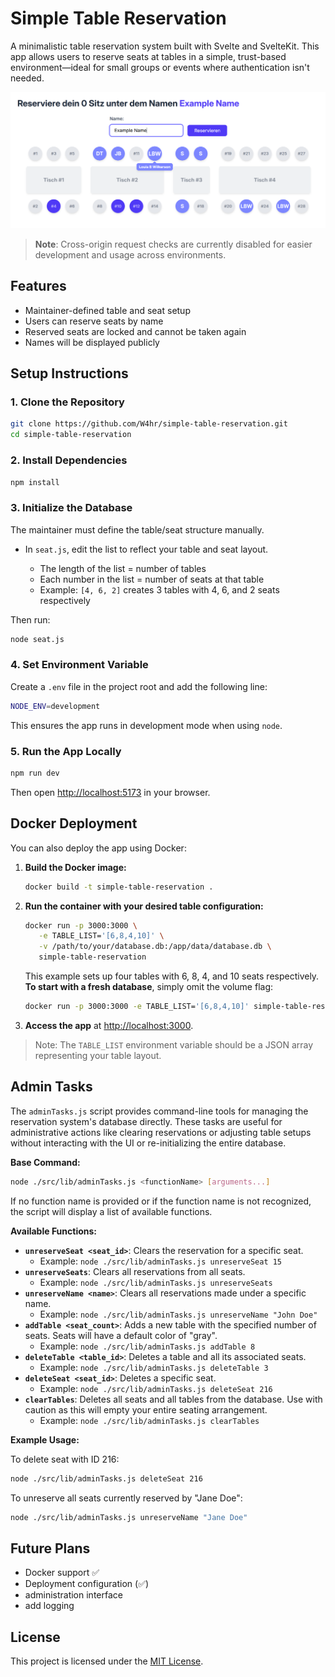 # Simple Table Reservation

A minimalistic table reservation system built with Svelte and SvelteKit. This app allows users to reserve seats at tables in a simple, trust-based environment—ideal for small groups or events where authentication isn't needed.

![Site](./static/screenshots/site.png)

> **Note**: Cross-origin request checks are currently disabled for easier development and usage across environments.

## Features

* Maintainer-defined table and seat setup
* Users can reserve seats by name
* Reserved seats are locked and cannot be taken again
* Names will be displayed publicly

## Setup Instructions

### 1. Clone the Repository

```bash
git clone https://github.com/W4hr/simple-table-reservation.git
cd simple-table-reservation
```

### 2. Install Dependencies

```bash
npm install
```

### 3. Initialize the Database

The maintainer must define the table/seat structure manually.

* In `seat.js`, edit the list to reflect your table and seat layout.

  * The length of the list = number of tables
  * Each number in the list = number of seats at that table
  * Example: `[4, 6, 2]` creates 3 tables with 4, 6, and 2 seats respectively

Then run:

```bash
node seat.js
```

### 4. Set Environment Variable

Create a `.env` file in the project root and add the following line:

```bash
NODE_ENV=development
```

This ensures the app runs in development mode when using `node`.

### 5. Run the App Locally

```bash
npm run dev
```

Then open [http://localhost:5173](http://localhost:5173) in your browser.

## Docker Deployment

You can also deploy the app using Docker:

1. **Build the Docker image:**

   ```bash
   docker build -t simple-table-reservation .
   ```

2. **Run the container with your desired table configuration:**

   ```bash
   docker run -p 3000:3000 \
      -e TABLE_LIST='[6,8,4,10]' \
      -v /path/to/your/database.db:/app/data/database.db \
      simple-table-reservation
   ```

   This example sets up four tables with 6, 8, 4, and 10 seats respectively. <br>
   **To start with a fresh database**, simply omit the volume flag:

   ```bash
   docker run -p 3000:3000 -e TABLE_LIST='[6,8,4,10]' simple-table-reservation
   ```

3. **Access the app** at [http://localhost:3000](http://localhost:3000).

> Note: The `TABLE_LIST` environment variable should be a JSON array representing your table layout.

## Admin Tasks

The `adminTasks.js` script provides command-line tools for managing the reservation system's database directly. These tasks are useful for administrative actions like clearing reservations or adjusting table setups without interacting with the UI or re-initializing the entire database.

**Base Command:**

```bash
node ./src/lib/adminTasks.js <functionName> [arguments...]
```

If no function name is provided or if the function name is not recognized, the script will display a list of available functions.

**Available Functions:**

* **`unreserveSeat <seat_id>`**: Clears the reservation for a specific seat.
    * Example: `node ./src/lib/adminTasks.js unreserveSeat 15`
* **`unreserveSeats`**: Clears all reservations from all seats.
    * Example: `node ./src/lib/adminTasks.js unreserveSeats`
* **`unreserveName <name>`**: Clears all reservations made under a specific name.
    * Example: `node ./src/lib/adminTasks.js unreserveName "John Doe"`
* **`addTable <seat_count>`**: Adds a new table with the specified number of seats. Seats will have a default color of "gray".
    * Example: `node ./src/lib/adminTasks.js addTable 8`
* **`deleteTable <table_id>`**: Deletes a table and all its associated seats.
    * Example: `node ./src/lib/adminTasks.js deleteTable 3`
* **`deleteSeat <seat_id>`**: Deletes a specific seat.
    * Example: `node ./src/lib/adminTasks.js deleteSeat 216`
* **`clearTables`**: Deletes all seats and all tables from the database. Use with caution as this will empty your entire seating arrangement.
    * Example: `node ./src/lib/adminTasks.js clearTables`

**Example Usage:**

To delete seat with ID 216:
```bash
node ./src/lib/adminTasks.js deleteSeat 216
```

To unreserve all seats currently reserved by "Jane Doe":
```bash
node ./src/lib/adminTasks.js unreserveName "Jane Doe"
```

## Future Plans

* Docker support ✅
* Deployment configuration (✅)
* administration interface
* add logging

## License

This project is licensed under the [MIT License](LICENSE).
